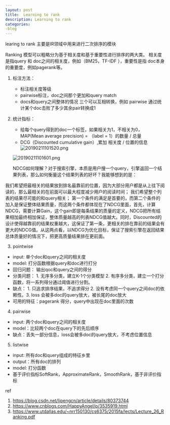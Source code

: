 ```yaml
---
layout: post
title:  Learning to rank
description: Learning to rank
categories:
-blog
---
```


learing to rank 主要是IR领域中用来进行二次排序的模块

Ranking 模型可以粗略分为基于相关度和基于重要性进行排序的两大类。 相关度是指query 和 doc之间的相关度，例如（BM25，TF-IDF ），重要性是指 doc本身的重要度，例如pagerank等。

1. 标注方法：
    * 标注相关度等级
    * pairwise标注，doc之间那个更加和query match
    * docs和query之间整体的情况
    三个可以互相转换，例如 pairwise 通过统计某个doc击败了多少其余pair转换成1

2. 统计指标：
    * 给每个query得到的doc一个标签，如果相关为1，不相关为0，MAP(Mean average precision) = （label = 1）的数量 / 总量
    * DCG（Discounted cumulative gain）,累加 相关度 / 位置的信息
    ![20190211101520.png](https://i.loli.net/2019/02/11/5c60dab70f927.png)

    ![20190211101601.png](https://i.loli.net/2019/02/11/5c60dadee4f6d.png)

    NDCG如何理解？对于搜索引擎，本质是用户搜一个query，引擎返回一个结果列表，那么如何衡量这个结果列表的好坏？我能够想到的是：

我们希望把最相关的结果放到排名最靠前的位置，因为大部分用户都是从上往下阅读的，那么最相关的在前面可以最大程度减少用户的阅读时间；
我们希望整个列表的结果尽可能的和query相关；
  第一个条件的满足是首要的，而第二个条件的加入是保证整体结果质量，而这两个条件都体现在了NDCG里面，首先，计算NDCG，需要计算Gain，这个gain即是每条结果的质量的定义，NDCG把所有结果相加最终相加保证，整体质量越高的列表NDCG值越大。同时，Discounted的设计使得越靠前的结果权重越大，这保证了第一条，更相关的排在靠前的结果会有更大的NDCG值。从这两点看，以NDCG为优化目标，保证了搜索引擎在返回结果总体质量好的情况下，把更高质量结果排在更前面。


3. pointwise
  * input: 单个doc和query之间的相关度
  * model: 打分函数根据query和doc进行打分
  * 回归问题： 输出qoc和query之间的得分
  * 分类问题： 1. 无序多分类，建立K-1个分类模型 2. 有序多分类，建立一个打分函数，将一系列得分通过阈值进行分割。
  * 缺点： 1. 只追求排序结果，不追求得分   2. 没有考虑同一个query之间doc的依赖性。3. loss 会被多doc的query放大，被长尾的doc放大
  * 可用的特征：pagerank 得分，query中出现在doc里面的次数


4. pairwise
  * input: 两个doc和query之间的相关度
  * model：比较两个doc在query下的先后顺序
  * 缺点：丢失一部分信息，loss会被多doc的query放大，不考虑位置信息

5. listwise
  * input: 所有doc和query组成的特征乡里
  * output：所有doc的排列
  * model: 打分函数
  * 基于评价指标SoftRank，ApproximateRank，SmoothRank，基于非评价指标




ref
1. https://blog.csdn.net/lipengcn/article/details/80373744 
2. https://www.cnblogs.com/HappyAngel/p/3535919.html
3. https://www.utdallas.edu/~nrr150130/cs6375/2015fa/lects/Lecture_26_Ranking.pdf


